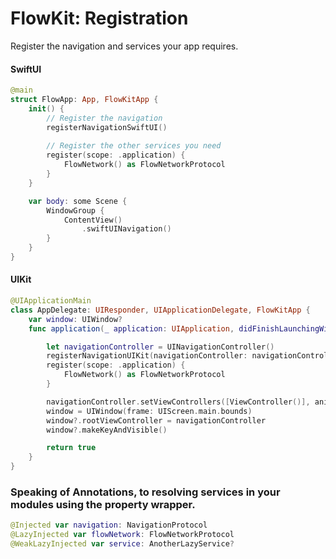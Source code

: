 #  FlowKit: Registration

Register the navigation and services your app requires.

#### SwiftUI
```swift
@main
struct FlowApp: App, FlowKitApp {
    init() {
        // Register the navigation
        registerNavigationSwiftUI()
        
        // Register the other services you need
        register(scope: .application) {
            FlowNetwork() as FlowNetworkProtocol
        }
    }

    var body: some Scene {
        WindowGroup {
            ContentView()
                .swiftUINavigation()
        }
    }
}
```

#### UIKit
```swift
@UIApplicationMain
class AppDelegate: UIResponder, UIApplicationDelegate, FlowKitApp {
    var window: UIWindow?
    func application(_ application: UIApplication, didFinishLaunchingWithOptions launchOptions: [UIApplication.LaunchOptionsKey : Any]? = nil) -> Bool {

        let navigationController = UINavigationController()
        registerNavigationUIKit(navigationController: navigationController)
        register(scope: .application) {
            FlowNetwork() as FlowNetworkProtocol
        }

        navigationController.setViewControllers([ViewController()], animated: false)
        window = UIWindow(frame: UIScreen.main.bounds)
        window?.rootViewController = navigationController
        window?.makeKeyAndVisible()

        return true
    }
}
```

### Speaking of Annotations, to resolving services in your modules using the property wrapper.
```swift
@Injected var navigation: NavigationProtocol
@LazyInjected var flowNetwork: FlowNetworkProtocol
@WeakLazyInjected var service: AnotherLazyService?
```
